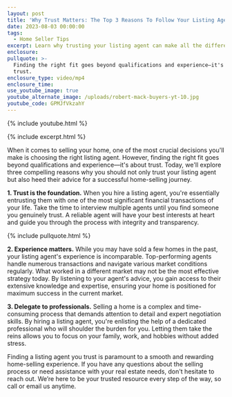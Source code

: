 ```yaml
---
layout: post
title: 'Why Trust Matters: The Top 3 Reasons To Follow Your Listing Agent''s Guidance'
date: 2023-08-03 00:00:00
tags:
  - Home Seller Tips
excerpt: Learn why trusting your listing agent can make all the difference.
enclosure:
pullquote: >-
  Finding the right fit goes beyond qualifications and experience—it's about
  trust.
enclosure_type: video/mp4
enclosure_time:
use_youtube_image: true
youtube_alternate_image: /uploads/robert-mack-buyers-yt-10.jpg
youtube_code: GPMJfVkzahY
---
```

{% include youtube.html %}

{% include excerpt.html %}

When it comes to selling your home, one of the most crucial decisions you'll make is choosing the right listing agent. However, finding the right fit goes beyond qualifications and experience—it's about trust. Today, we'll explore three compelling reasons why you should not only trust your listing agent but also heed their advice for a successful home-selling journey.

**1\. Trust is the foundation.** When you hire a listing agent, you're essentially entrusting them with one of the most significant financial transactions of your life. Take the time to interview multiple agents until you find someone you genuinely trust. A reliable agent will have your best interests at heart and guide you through the process with integrity and transparency.

{% include pullquote.html %}

**2\. Experience matters.** While you may have sold a few homes in the past, your listing agent's experience is incomparable. Top-performing agents handle numerous transactions and navigate various market conditions regularly. What worked in a different market may not be the most effective strategy today. By listening to your agent's advice, you gain access to their extensive knowledge and expertise, ensuring your home is positioned for maximum success in the current market.

**3\. Delegate to professionals.** Selling a home is a complex and time-consuming process that demands attention to detail and expert negotiation skills. By hiring a listing agent, you're enlisting the help of a dedicated professional who will shoulder the burden for you. Letting them take the reins allows you to focus on your family, work, and hobbies without added stress.

Finding a listing agent you trust is paramount to a smooth and rewarding home-selling experience. If you have any questions about the selling process or need assistance with your real estate needs, don't hesitate to reach out. We’re here to be your trusted resource every step of the way, so call or email us anytime.